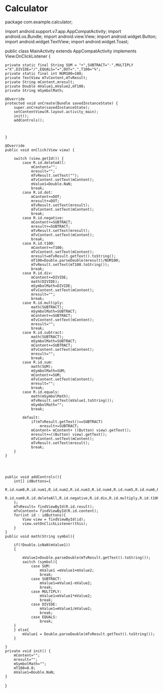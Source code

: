 # Calculator
package com.example.calculator;

import android.support.v7.app.AppCompatActivity;
import android.os.Bundle;
import android.view.View;
import android.widget.Button;
import android.widget.TextView;
import android.widget.Toast;

public class MainActivity extends AppCompatActivity implements View.OnClickListener {

    private static final String SUM = "+",SUBTRACT="-",MULTIPLY ="X",DIVIDE="/",EQUALS="=",DOT=".",T100="%";
    private static final int NUM100=100;
    private TextView mTvContent,mTvResult;
    private String mContent,mresult;
    private Double mValue1,mValue2,mT100;
    private String mSymbolMath;

    @Override
    protected void onCreate(Bundle savedInstanceState) {
        super.onCreate(savedInstanceState);
        setContentView(R.layout.activity_main);
        init();
        addControls();



    }

    @Override
    public void onClick(View view) {

        switch (view.getId()) {
            case R.id.deleteAll:
                mContent="";
                mresult="";
                mTvResult.setText("");
                mTvContent.setText(mContent);
                mValue1=Double.NaN;
                break;
            case R.id.dot:
                mContent+=DOT;
                mresult+=DOT;
                mTvResult.setText(mresult);
                mTvContent.setText(mContent);
                break;
            case R.id.negative:
                mContent+=SUBTRACT;
                mresult+=SUBTRACT;
                mTvResult.setText(mresult);
                mTvContent.setText(mContent);
                break;
            case R.id.t100:
                mContent+=T100;
                mTvContent.setText(mContent);
                mresult=mTvResult.getText().toString();
                mT100=Double.parseDouble(mresult)/NUM100;
                mTvResult.setText(mT100.toString());
                break;
            case R.id.div:
                mContent+=DIVIDE;
                math(DIVIDE);
                mSymbolMath=DIVIDE;
                mTvContent.setText(mContent);
                mresult="";
                break;
            case R.id.multiply:
                math(SUBTRACT);
                mSymbolMath=SUBTRACT;
                mContent+=SUBTRACT;
                mTvContent.setText(mContent);
                mresult="";
                break;
            case R.id.subtract:
                math(SUBTRACT);
                mSymbolMath=SUBTRACT;
                mContent+=SUBTRACT;
                mTvContent.setText(mContent);
                mresult="";
                break;
            case R.id.sum:
                math(SUM);
                mSymbolMath=SUM;
                mContent+=SUM;
                mTvContent.setText(mContent);
                mresult="";
                break;
            case R.id.equals:
                math(mSymbolMath);
                mTvResult.setText(mValue1.toString());
                mSymbolMath="";
                break;

            default:
                if(mTvResult.getText()==SUBTRACT)
                    mresult+=SUBTRACT;
                mContent= mContent+ ((Button) view).getText();
                mresult+=((Button) view).getText();
                mTvContent.setText(mContent);
                mTvResult.setText(mresult);
                break;
        }
    }




    public void addControls(){
        int[] idButtons={
                R.id.num0,R.id.num1,R.id.num2,R.id.num3,R.id.num4,R.id.num5,R.id.num6,R.id.num7,R.id.num8,
                R.id.num9,R.id.deleteAll,R.id.negative,R.id.div,R.id.multiply,R.id.t100,R.id.subtract,R.id.sum,R.id.dot,R.id.equals
        };
        mTvResult= findViewById(R.id.result);
        mTvContent= findViewById(R.id.content);
        for(int id : idButtons){
            View view = findViewById(id);
            view.setOnClickListener(this);
        }
    }
    public void math(String symbol){

        if(!Double.isNaN(mValue1))
        {

            mValue2=Double.parseDouble(mTvResult.getText().toString());
            switch (symbol){
                case SUM:
                    mValue1 =mValue1+mValue2;
                    break;
                case SUBTRACT:
                    mValue1=mValue1-mValue2;
                    break;
                case MULTIPLY:
                    mValue1=mValue1*mValue2;
                    break;
                case DIVIDE:
                    mValue1=mValue1/mValue2;
                    break;
                case EQUALS:
                    break;
        }
        } else{
            mValue1 = Double.parseDouble(mTvResult.getText().toString());
        }

    }
    private void init() {
        mContent="";
        mresult="";
        mSymbolMath="";
        mT100=0.0;
        mValue1=Double.NaN;
    }


}
